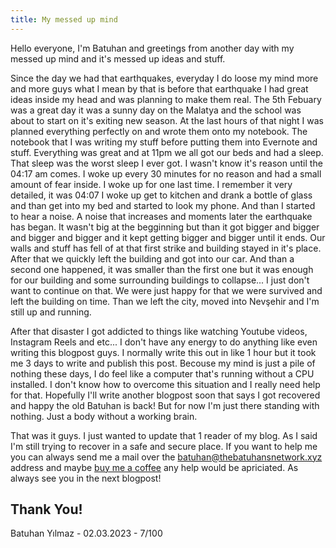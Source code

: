 ```yaml
---
title: My messed up mind
---
```


Hello everyone, I'm Batuhan and greetings from another day with my messed up mind and it's messed up ideas and stuff.

Since the day we had that earthquakes, everyday I do loose my mind more and more guys what I mean by that is before that earthquake I had great ideas inside my head and was planning to make them real.
The 5th Febuary was a great day it was a sunny day on the Malatya and the school was about to start on it's exiting new season. At the last hours of that night I was planned everything perfectly on and wrote them onto my notebook. The notebook that I was writing my stuff before putting them into Evernote and stuff. Everything was great and at 11pm we all got our beds and had a sleep. That sleep was the worst sleep I ever got. I wasn't know it's reason until the 04:17 am comes. I woke up every 30 minutes for no reason and had a small amount of fear inside. I woke up for one last time. I remember it very detailed, it was 04:07 I woke up get to kitchen and drank a bottle of glass and than get into my bed and started to look my phone. And than I started to hear a noise. A noise that increases and moments later the earthquake has began. It wasn't big at the begginning but than it got bigger and bigger and bigger and bigger and it kept getting bigger and bigger until it ends. Our walls and stuff has fell of at that first strike and building stayed in it's place. After that we quickly left the building and got into our car. And than a second one happened, it was smaller than the first one but it was enough for our building and some surrounding buildings to collapse... I just don't want to continue on that. We were just happy for that we were survived and left the building on time. Than we left the city, moved into Nevşehir and I'm still up and running. 

After that disaster I got addicted to things like watching Youtube videos, Instagram Reels and etc... I don't have any energy to do anything like even writing this blogpost guys. I normally write this out in like 1 hour but it took me 3 days to write and publish this post. Becouse my mind is just a pile of nothing these days, I do feel like a computer that's running without a CPU installed. I don't know how to overcome this situation and I really need help for that. Hopefully I'll write another blogpost soon that says I got recovered and happy the old Batuhan is back! But for now I'm just there standing with nothing. Just a body without a working brain. 

That was it guys. I just wanted to update that 1 reader of my blog. As I said I'm still trying to recover in a safe and secure place. If you want to help me you can always send me a mail over the [batuhan@thebatuhansnetwork.xyz](mailto://batuhan@thebatuhansnetwork.xyz) address and maybe [buy me a coffee](https://www.buymeacoffee.com/bthyilmaz) any help would be apriciated. As always see you in the next blogpost!


## Thank You!

Batuhan Yılmaz - 02.03.2023 - 7/100
